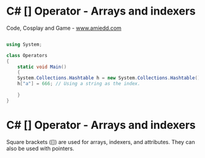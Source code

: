 # C# [] Operator - Arrays and indexers

Code, Cosplay and Game - www.amiedd.com

```C# runnable

using System;

class Operators 
{
    static void Main() 
    {
    System.Collections.Hashtable h = new System.Collections.Hashtable();
    h["a"] = 666; // Using a string as the index.
    
    }
}

```

# C# [] Operator - Arrays and indexers

Square brackets ([]) are used for arrays, indexers, and attributes. They can also be used with pointers.
